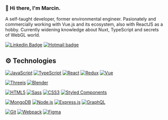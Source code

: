 ### 👋 Hi there, I'm Marcin.

A self-taught developer, former environmental engineer. Pasionately and commercially working with Vue.js and its ecosystem, also with ReactJS as a hobby. Currently widening knowledge about Nuxt, TypeScript and secrets of WebGL world.

[![Linkedin Badge](https://img.shields.io/badge/-LinkedIn-blue?style=flat-square&logo=Linkedin&logoColor=white&link=https://www.linkedin.com/in/marlucz/)](https://www.linkedin.com/in/marlucz/)
[![Hotmail badge](https://img.shields.io/badge/-Outlook-blue?style=flat-square&logo=Microsoft-Outlook&logoColor=white&link=mailto:marcin_luczak@hotmail.com)](mailto:marcin_luczak@hotmail.com)

## ⚙️ Technologies

[![JavaScript](https://img.shields.io/badge/-JavaScript-black?style=flat-square&logo=javascript/)](https://developer.mozilla.org/en-US/docs/Web/JavaScript)
[![TypeScript](https://img.shields.io/badge/Typescript-%23007ACC.svg?style=flat-square&logo=typescript&logoColor=white)](https://www.typescriptlang.org/)
[![React](https://img.shields.io/badge/-React-black?style=flat-square&logo=react)](https://reactjs.org//)
[![Redux](https://img.shields.io/badge/-Redux-black?style=flat-square&logo=Redux&logoColor=pink)](https://react-redux.js.org//)
[![Vue](https://img.shields.io/badge/-Vue-4fc08d?style=flat-square&logo=vuedotjs&logoColor=fff)](https://vuejs.org/)

[![Threejs](https://img.shields.io/badge/Threejs-black?style=flat-square&logo=three.js&logoColor=white)](https://threejs.org/)
[![Blender](https://img.shields.io/badge/Blender-%23F5792A.svg?style=flat-square&logo=blender&logoColor=white)](https://www.blender.org/)

[![HTML5](https://img.shields.io/badge/-HTML5-E34F26?style=flat-square&logo=html5&logoColor=white)](https://developer.mozilla.org/en-US/docs/Glossary/HTML5)
[![Sass](https://img.shields.io/badge/-Sass-black?style=flat-square&logo=Sass&logoColor=pink)](https://sass-lang.com/documentation/)
[![CSS3](https://img.shields.io/badge/-CSS3-1572B6?style=flat-square&logo=css3)](https://developer.mozilla.org/en-US/docs/Web/CSS)
[![Styled Components](https://img.shields.io/badge/-StyledComponents-black?style=flat-square&logo=Styled-Components)](https://styled-components.com//)

[![MongoDB](https://img.shields.io/badge/-MongoDB-geen?style=flat-square&logo=Mongodb&logoColor=white/)](https://www.mongodb.com/)
[![Node.js](https://img.shields.io/badge/-Node.js-black?style=flat-square&logo=Node.js)](https://nodejs.org/en/)
[![Express.js](https://img.shields.io/badge/-Express.js-black?style=flat-squaret&logo=Express)](https://expressjs.com/)
[![GraphQL](https://img.shields.io/badge/-GraphQL-E10098?style=flat-square&logo=graphql&link=https://github.com/marlucz/)](https://graphql.org/)

[![Git](https://img.shields.io/badge/-Git-black?style=flat-square&logo=git&link=https://github.com/marlucz/)](https://git-scm.com/)
[![Webpack](https://img.shields.io/badge/-Webpack-blue?style=flat-square&logo=Webpack&logoColor=white)](https://webpack.js.org/)
[![Figma](https://img.shields.io/badge/-Figma-gray?style=flat-square&logo=Figma)](https://www.figma.com/)

